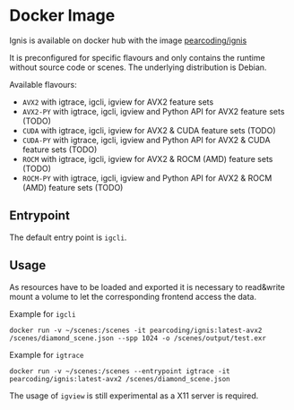 # Docker Image

Ignis is available on docker hub with the image [pearcoding/ignis](https://hub.docker.com/repository/docker/pearcoding/ignis)

It is preconfigured for specific flavours and only contains the runtime without source code or scenes. The underlying distribution is Debian.

Available flavours:

 - `AVX2` with igtrace, igcli, igview for AVX2 feature sets
 - `AVX2-PY` with igtrace, igcli, igview and Python API for AVX2 feature sets (TODO)
 - `CUDA` with igtrace, igcli, igview for AVX2 & CUDA feature sets (TODO)
 - `CUDA-PY` with igtrace, igcli, igview and Python API for AVX2 & CUDA feature sets (TODO)
 - `ROCM` with igtrace, igcli, igview for AVX2 & ROCM (AMD) feature sets (TODO)
 - `ROCM-PY` with igtrace, igcli, igview and Python API for AVX2 & ROCM (AMD) feature sets (TODO)

## Entrypoint

The default entry point is `igcli`.

## Usage

As resources have to be loaded and exported it is necessary to read&write mount a volume to let the corresponding frontend access the data.

Example for `igcli`

    docker run -v ~/scenes:/scenes -it pearcoding/ignis:latest-avx2 /scenes/diamond_scene.json --spp 1024 -o /scenes/output/test.exr

Example for `igtrace`

    docker run -v ~/scenes:/scenes --entrypoint igtrace -it pearcoding/ignis:latest-avx2 /scenes/diamond_scene.json

The usage of `igview` is still experimental as a X11 server is required.
